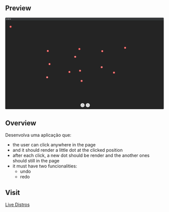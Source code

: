## Preview
![website preview](https://raw.githubusercontent.com/victorinknov/interviews/dots/screenshot.png)

## Overview
Desenvolva uma aplicação que:
* the user can click anywhere in the page
* and it should render a little dot at the clicked position
* after each click, a new dot should be render and the another ones should still in the page
* it must have two funcionalities: 
    * undo
    * redo

## Visit
[Live Distros](https://www.confiadesign.com)